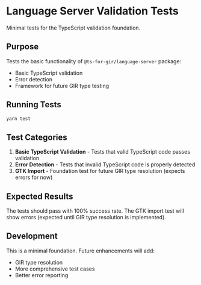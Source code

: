 # Language Server Validation Tests

Minimal tests for the TypeScript validation foundation.

## Purpose

Tests the basic functionality of `@ts-for-gir/language-server` package:
- Basic TypeScript validation
- Error detection
- Framework for future GIR type testing

## Running Tests

```bash
yarn test
```

## Test Categories

1. **Basic TypeScript Validation** - Tests that valid TypeScript code passes validation
2. **Error Detection** - Tests that invalid TypeScript code is properly detected
3. **GTK Import** - Foundation test for future GIR type resolution (expects errors for now)

## Expected Results

The tests should pass with 100% success rate. The GTK import test will show errors (expected until GIR type resolution is implemented).

## Development

This is a minimal foundation. Future enhancements will add:
- GIR type resolution
- More comprehensive test cases
- Better error reporting 
